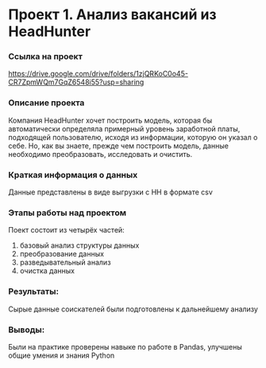 # Проект 1. Анализ вакансий из HeadHunter

### Ссылка на проект
https://drive.google.com/drive/folders/1zjQRKoC0o45-CR7ZpmWQm7GqZ6548i55?usp=sharing

### Описание проекта    
Компания HeadHunter хочет построить модель, которая бы автоматически определяла примерный уровень заработной платы, подходящей пользователю, исходя из информации, которую он указал о себе. Но, как вы знаете, прежде чем построить модель, данные необходимо преобразовать, исследовать и очистить.



### Краткая информация о данных
Данные представлены в виде выгрузки с HH в формате csv 


### Этапы работы над проектом  
Поект состоит из четырёх частей:
1. базовый анализ структуры данных
2. преобразование данных
3. разведывательный анализ
4. очистка данных


### Результаты:  
Сырые данные соискателей были подготовлены к дальнейшему анализу

### Выводы:  
Были на практике проверены навыке по работе в Pandas, улучшены общие умения и знания Python
